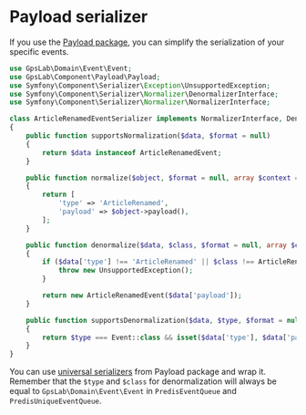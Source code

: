 Payload serializer
==================

If you use the [Payload package](https://github.com/gpslab/payload), you can simplify the serialization of your
specific events.

```php
use GpsLab\Domain\Event\Event;
use GpsLab\Component\Payload\Payload;
use Symfony\Component\Serializer\Exception\UnsupportedException;
use Symfony\Component\Serializer\Normalizer\DenormalizerInterface;
use Symfony\Component\Serializer\Normalizer\NormalizerInterface;

class ArticleRenamedEventSerializer implements NormalizerInterface, DenormalizerInterface
{
    public function supportsNormalization($data, $format = null)
    {
        return $data instanceof ArticleRenamedEvent;
    }

    public function normalize($object, $format = null, array $context = [])
    {
        return [
            'type' => 'ArticleRenamed',
            'payload' => $object->payload(),
        ];
    }

    public function denormalize($data, $class, $format = null, array $context = [])
    {
        if ($data['type'] !== 'ArticleRenamed' || $class !== ArticleRenamedEvent::class) {
            throw new UnsupportedException();
        }

        return new ArticleRenamedEvent($data['payload']);
    }

    public function supportsDenormalization($data, $type, $format = null)
    {
        return $type === Event::class && isset($data['type'], $data['payload']) && $data['type'] === 'ArticleRenamed';
    }
}
```

You can use [universal serializers](https://github.com/gpslab/payload#serialize) from Payload package and wrap it.
Remember that the `$type` and `$class` for denormalization will always be equal to `GpsLab\Domain\Event\Event`
in `PredisEventQueue` and `PredisUniqueEventQueue`.
